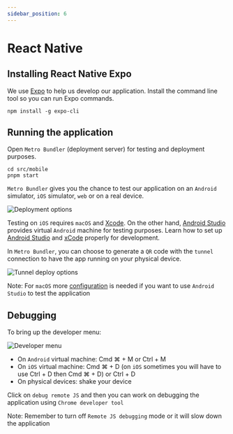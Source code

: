 ```yaml
---
sidebar_position: 6
---
```


# React Native

## Installing React Native Expo

We use [Expo](https://expo.dev/) to help us develop our application. Install the command line tool so you can run Expo commands.

```
npm install -g expo-cli
```

## Running the application

Open `Metro Bundler` (deployment server) for testing and deployment purposes.

```
cd src/mobile
pnpm start
```

`Metro Bundler` gives you the chance to test our application on an `Android` simulator, `iOS` simulator, `web` or on a real device.

![Deployment options](./images/metro_bundler_deploy_options.png)

Testing on `iOS` requires `macOS` and [Xcode](https://developer.apple.com/xcode/).
On the other hand, [Android Studio](https://developer.android.com/studio?gclid=Cj0KCQiAuvOPBhDXARIsAKzLQ8HSP0n1tojsRjsEZhT2cWmUrps8u4oND0eAONViZsf9rqMk2gFpc_waAtJOEALw_wcB&gclsrc=aw.ds) provides virtual `Android` machine for testing purposes. Learn how to set up [Android Studio](https://docs.expo.dev/workflow/android-studio-emulator/) and [xCode](https://docs.expo.dev/workflow/ios-simulator/) properly for development.

In `Metro Bundler`, you can choose to generate a `QR` code with the `tunnel` connection to have the app running on your physical device.

![Tunnel deploy options](./images/tunnel_deploy_option.png)

Note: For `macOS` more [configuration](https://docs.expo.dev/workflow/android-studio-emulator/) is needed if you want to use `Android Studio` to test the application

## Debugging

To bring up the developer menu:

![Developer menu](./images/developer_menu.png)

- On `Android` virtual machine: Cmd ⌘ + M or Ctrl + M
- On `iOS` virtual machine: Cmd ⌘ + D (on `iOS` sometimes you will have to use Ctrl + D then Cmd ⌘ + D) or Ctrl + D
- On physical devices: shake your device

Click on `debug remote JS` and then you can work on debugging the application using `Chrome developer tool`

Note: Remember to turn off `Remote JS debugging` mode or it will slow down the application
